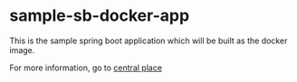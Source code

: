 # sample-sb-docker-app

This is the sample spring boot application which will be built as the docker image.

For more information, go to [central place](https://github.com/HuangMarco/sb-docker-helm-k8s-demo)